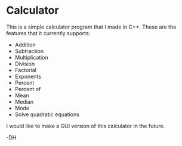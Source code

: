 # Calculator
This is a simple calculator program that I made in C++. These are the features that it currently supports:
* Addition
* Subtraction
* Multiplication
* Division
* Factorial
* Exponents
* Percent
* Percent of
* Mean
* Median
* Mode
* Solve quadratic equations

I would like to make a GUI version of this calculator in the future.

-DH
